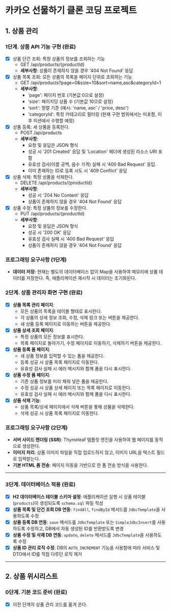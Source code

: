 # 카카오 선물하기 클론 코딩 프로젝트

## 1. 상품 관리

### 1단계. 상품 API 기능 구현 (완료)

- [X] 상품 단건 조회: 특정 상품의 정보를 조회하는 기능
    - GET /api/products/{productId}
    - **세부사항**: 상품이 존재하지 않을 경우 '404 Not Found' 응답
- [X] 상품 목록 조회: 모든 상품의 목록을 페이지 단위로 조회하는 기능
    - GET /api/products?page=0&size=10&sort=name,asc&categoryId=1
    - **세부사항**:
        - 'page': 페이지 번호 (기본값 0으로 설정)
        - 'size': 페이지당 상품 수 (기본값 10으로 설정)
        - 'sort': 정렬 기준 (예시: 'name, asc' / 'price, desc')
        - 'categoryId': 특정 카테고리로 필터링 (현재 구현 범위에서는 미포함, 이후 미션에서 수행할 예정)
- [X] 상품 등록: 새 상품을 등록한다.
    - POST /api/products
    - **세부사항**:
        - 요청 및 응답은 JSON 형식
        - 성공 시 '201 Created' 응답 및 'Location' 헤더에 생성된 리소스 URI 포함
        - 유효성 검사(이름 공백, 음수 가격) 실패 시 '400 Bad Request' 응답.
        - 이미 존재하는 ID로 등록 시도 시 '409 Conflict' 응답
- [X] 상품 삭제: 특정 상품을 삭제한다.
    - DELETE /api/products/{productId}
    - **세부사항**:
        - 성공 시 '204 No Content' 응답
        - 상품이 존재하지 않을 경우 '404 Not Found' 응답
- [X] 상품 수정: 특정 상품의 정보를 수정한다.
    - PUT /api/products/{productId}
    - **세부사항**:
        - 요청 및 응답은 JSON 형식
        - 성공 시 '200 OK' 응답
        - 유효성 검사 실패 시 '400 Bad Request' 응답
        - 상품이 존재하지 않을 경우 '404 Not Found' 응답

### 프로그래밍 요구사항 (1단계)

* **데이터 저장:** 현재는 별도의 데이터베이스 없이 Map을 사용하여 메모리에 상품 데이터를 저장한다. 즉, 애플리케이션 재시작 시 데이터는 초기화된다.

### 2단계. 상품 관리자 화면 구현 (완료)

* [X] **상품 목록 관리 페이지**:
    * 모든 상품의 목록을 테이블 형태로 표시한다.
    * 각 상품의 상세 정보 조회, 수정, 삭제 링크 또는 버튼을 제공한다.
    * 새 상품 등록 페이지로 이동하는 버튼을 제공한다.
* [X] **상품 상세 조회 페이지**:
    * 특정 상품의 모든 정보를 표시한다.
    * 목록 페이지로 돌아가기, 수정 페이지로 이동하기, 삭제하기 버튼을 제공한다.
* [X] **상품 등록 폼 페이지**:
    * 새 상품 정보를 입력할 수 있는 폼을 제공한다.
    * 등록 성공 시 상품 목록 페이지로 이동한다.
    * 유효성 검사 실패 시 에러 메시지와 함께 폼을 다시 표시한다.
* [X] **상품 수정 폼 페이지**:
    * 기존 상품 정보를 미리 채워 넣은 폼을 제공한다.
    * 수정 성공 시 상품 상세 페이지 또는 목록 페이지로 이동한다.
    * 유효성 검사 실패 시 에러 메시지와 함께 폼을 다시 표시한다.
* [X] **상품 삭제 기능**:
    * 상품 목록/상세 페이지에서 삭제 버튼을 통해 상품을 삭제한다.
    * 삭제 성공 시 상품 목록 페이지로 이동한다.

### 프로그래밍 요구사항 (2단계)

* **서버 사이드 렌더링 (SSR)**: Thymeleaf 템플릿 엔진을 사용하여 웹 페이지를 동적으로 생성한다.
* **이미지 처리**: 상품 이미지 파일을 직접 업로드하지 않고, 이미지 URL을 텍스트 필드로 입력받는다.
* **기본 HTML 폼 전송**: 페이지 이동을 기반으로 한 폼 전송 방식을 사용한다.

---

### 3단계. 데이터베이스 적용 (완료)

- [X] **H2 데이터베이스 테이블 스키마 설정**: 애플리케이션 실행 시 상품 테이블(`products`)이 생성되도록 `schema.sql` 파일 작성
- [X] **상품 목록 및 단건 조회 DB 연동**: `findAll`, `findById` 메서드를 `JdbcTemplate`을 사용하도록 수정
- [X] **상품 등록 DB 연동**: `save` 메서드를 `JdbcTemplate` 또는 `SimpleJdbcInsert`를 사용하도록 수정하고, DB에서 자동 생성된 ID를
  반환받도록 변경
- [X] **상품 수정 및 삭제 DB 연동**: `update`, `delete` 메서드를 `JdbcTemplate`을 사용하도록 수정
- [X] **상품 ID 관리 로직 수정**: DB의 `AUTO_INCREMENT` 기능을 사용함에 따라 서비스 및 DTO에서 ID를 직접 다루던 로직 제거

---
## 2. 상품 위시리스트

### 0단계. 기본 코드 준비 (완료)
- [X] 이전 단계의 상품 관리 코드를 옮겨 온다.